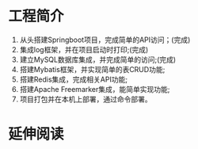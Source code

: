 # 工程简介

1. 从头搭建Springboot项目，完成简单的API访问；(完成)
2. 集成log框架，并在项目启动时打印;(完成)
3. 建立MySQL数据库集成，并完成简单的访问;(完成)
4. 搭建Mybatis框架，并实现简单的表CRUD功能;
5. 搭建Redis集成，完成相关API功能;
6. 搭建Apache Freemarker集成，能简单实现功能;
7. 项目打包并在本机上部署，通过命令部署。

# 延伸阅读

